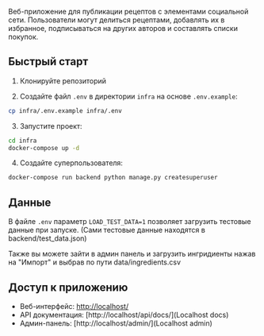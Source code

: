 
Веб-приложение для публикации рецептов с элементами социальной сети. Пользователи могут делиться рецептами, добавлять их в избранное, подписываться на других авторов и составлять списки покупок.

## Быстрый старт

1. Клонируйте репозиторий

2. Создайте файл `.env` в директории `infra` на основе `.env.example`:
```bash
cp infra/.env.example infra/.env
```

3. Запустите проект:
```bash
cd infra
docker-compose up -d
```

4. Создайте суперпользователя:
```bash
docker-compose run backend python manage.py createsuperuser
```

## Данные

В файле `.env` параметр `LOAD_TEST_DATA=1` позволяет загрузить тестовые данные при запуске. (Сами тестовые данные находятся в backend/test_data.json)

Также вы можете зайти в админ панель и загрузить ингридиенты нажав на "Импорт" и выбрав по пути data/ingredients.csv

## Доступ к приложению

- Веб-интерфейс: [http://localhost/](Localhost)
- API документация: [http://localhost/api/docs/](Localhost docs)
- Админ-панель: [http://localhost/admin/](Localhost admin)
